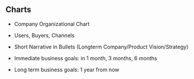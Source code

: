 

## Charts
* Company Organizational Chart
* Users, Buyers, Channels

* Short Narrative in Bullets (Longterm Company/Product Vision/Strategy)

* Immediate business goals: in 1 month, 3 months, 6 months
* Long term business goals: 1 year from now